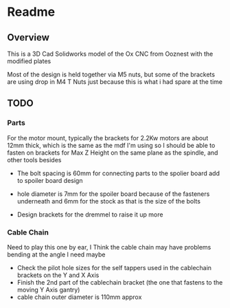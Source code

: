 # Readme

## Overview

This is a 3D Cad Solidworks model of the Ox CNC from Ooznest with the modified plates

Most of the design is held together via M5 nuts, but some of the brackets are using drop in M4 T Nuts
just because this is what i had spare at the time

## TODO

### Parts

For the motor mount, typically the brackets for 2.2Kw motors are about 12mm thick, which is the same as the mdf I'm using
so I should be able to fasten on brackets for Max Z Height on the same plane as the spindle, and other tools besides

  * The bolt spacing is 60mm for connecting parts to the spolier board
    add to spoiler board design
  * hole diameter is 7mm for the spoiler board because of the fasteners underneath
    and 6mm for the stock as that is the size of the bolts

  * Design brackets for the dremmel to raise it up more

### Cable Chain

Need to play this one by ear, I Think the cable chain may have problems bending at the angle I need maybe

  * Check the pilot hole sizes for the self tappers used in the cablechain brackets on the Y and X Axis
  * Finish the 2nd part of the cablechain bracket (the one that fastens to the moving Y Axis gantry)
  * cable chain outer diameter is 110mm approx

